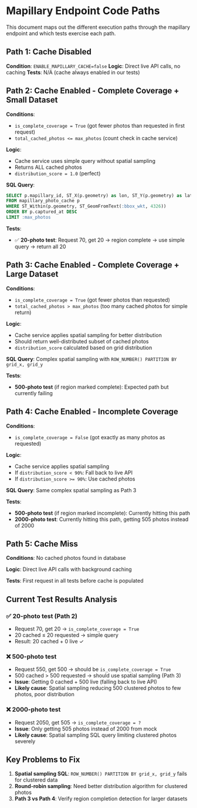 # Mapillary Endpoint Code Paths

This document maps out the different execution paths through the mapillary endpoint and which tests exercise each path.

## Path 1: Cache Disabled
**Condition**: `ENABLE_MAPILLARY_CACHE=false`
**Logic**: Direct live API calls, no caching
**Tests**: N/A (cache always enabled in our tests)

## Path 2: Cache Enabled - Complete Coverage + Small Dataset
**Conditions**: 
- `is_complete_coverage = True` (got fewer photos than requested in first request)
- `total_cached_photos <= max_photos` (count check in cache service)

**Logic**: 
- Cache service uses simple query without spatial sampling
- Returns ALL cached photos
- `distribution_score = 1.0` (perfect)

**SQL Query**:
```sql
SELECT p.mapillary_id, ST_X(p.geometry) as lon, ST_Y(p.geometry) as lat, ...
FROM mapillary_photo_cache p
WHERE ST_Within(p.geometry, ST_GeomFromText(:bbox_wkt, 4326))
ORDER BY p.captured_at DESC
LIMIT :max_photos
```

**Tests**: 
- ✅ **20-photo test**: Request 70, get 20 → region complete → use simple query → return all 20

## Path 3: Cache Enabled - Complete Coverage + Large Dataset  
**Conditions**:
- `is_complete_coverage = True` (got fewer photos than requested)
- `total_cached_photos > max_photos` (too many cached photos for simple return)

**Logic**:
- Cache service applies spatial sampling for better distribution
- Should return well-distributed subset of cached photos
- `distribution_score` calculated based on grid distribution

**SQL Query**: Complex spatial sampling with `ROW_NUMBER() PARTITION BY grid_x, grid_y`

**Tests**:
- **500-photo test** (if region marked complete): Expected path but currently failing

## Path 4: Cache Enabled - Incomplete Coverage
**Conditions**:
- `is_complete_coverage = False` (got exactly as many photos as requested)

**Logic**:
- Cache service applies spatial sampling
- If `distribution_score < 90%`: Fall back to live API
- If `distribution_score >= 90%`: Use cached photos

**SQL Query**: Same complex spatial sampling as Path 3

**Tests**:
- **500-photo test** (if region marked incomplete): Currently hitting this path
- **2000-photo test**: Currently hitting this path, getting 505 photos instead of 2000

## Path 5: Cache Miss
**Conditions**: No cached photos found in database

**Logic**: Direct live API calls with background caching

**Tests**: First request in all tests before cache is populated

## Current Test Results Analysis

### ✅ 20-photo test (Path 2)
- Request 70, get 20 → `is_complete_coverage = True`
- 20 cached ≤ 20 requested → simple query
- Result: 20 cached + 0 live ✓

### ❌ 500-photo test 
- Request 550, get 500 → should be `is_complete_coverage = True`
- 500 cached > 500 requested → should use spatial sampling (Path 3)
- **Issue**: Getting 0 cached + 500 live (falling back to live API)
- **Likely cause**: Spatial sampling reducing 500 clustered photos to few photos, poor distribution

### ❌ 2000-photo test
- Request 2050, get 505 → `is_complete_coverage = ?`
- **Issue**: Only getting 505 photos instead of 2000 from mock
- **Likely cause**: Spatial sampling SQL query limiting clustered photos severely

## Key Problems to Fix

1. **Spatial sampling SQL**: `ROW_NUMBER() PARTITION BY grid_x, grid_y` fails for clustered data
2. **Round-robin sampling**: Need better distribution algorithm for clustered photos
3. **Path 3 vs Path 4**: Verify region completion detection for larger datasets
